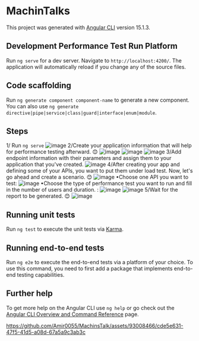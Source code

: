 # MachinTalks

This project was generated with [Angular CLI](https://github.com/angular/angular-cli) version 15.1.3.

## Development Performance Test Run Platform

Run `ng serve` for a dev server. Navigate to `http://localhost:4200/`. The application will automatically reload if you change any of the source files.

## Code scaffolding

Run `ng generate component component-name` to generate a new component. You can also use `ng generate directive|pipe|service|class|guard|interface|enum|module`.

## Steps
1/ Run `ng serve`
![image](https://github.com/Amir0055/MachinsTalk/assets/93008466/7f641c76-9b2e-4c74-9524-db8eb36fa38c)
2/Create your application information that will help for performance testing afterward. 😊
![image](https://github.com/Amir0055/MachinsTalk/assets/93008466/17f17b3f-b9af-4628-83e2-a3ee1b2c5a5e)
![image](https://github.com/Amir0055/MachinsTalk/assets/93008466/edc50e16-bbc3-435e-9bfb-21e0e98a47f1)
![image](https://github.com/Amir0055/MachinsTalk/assets/93008466/bafc59a8-f191-419f-9e22-982d88a2fcc7)
3/Add endpoint information with their parameters and assign them to your application that you've created.
![image](https://github.com/Amir0055/MachinsTalk/assets/93008466/9a476bb7-cfa6-4d50-af69-6a443f5fba41)
4/After creating your app and defining some of your APIs, you want to put them under load test. Now, let's go ahead and create a scenario. 😊
![image](https://github.com/Amir0055/MachinsTalk/assets/93008466/17ba01eb-8ba5-46ad-8ab3-5653dfdd4252)
•Choose one API you want to test:
![image](https://github.com/Amir0055/MachinsTalk/assets/93008466/ed1e11dc-a424-41f0-a4ae-ff2c5759ff27)
•Choose the type of performance test you want to run and fill in the number of users and duration. :
![image](https://github.com/Amir0055/MachinsTalk/assets/93008466/8faf6574-338a-4044-9683-e03b40a4b8f4)
![image](https://github.com/Amir0055/MachinsTalk/assets/93008466/badba891-6ce4-4c2d-95ac-592b972cca56)
5/Wait for the report to be generated. 😊
![image](https://github.com/Amir0055/MachinsTalk/assets/93008466/15469b81-19ea-4fe9-8b31-815da6e945a5)




## Running unit tests

Run `ng test` to execute the unit tests via [Karma](https://karma-runner.github.io).

## Running end-to-end tests

Run `ng e2e` to execute the end-to-end tests via a platform of your choice. To use this command, you need to first add a package that implements end-to-end testing capabilities.

## Further help

To get more help on the Angular CLI use `ng help` or go check out the [Angular CLI Overview and Command Reference](https://angular.io/cli) page.




https://github.com/Amir0055/MachinsTalk/assets/93008466/cde5e631-47f5-41d5-a08d-67a5a9c3ab3c

